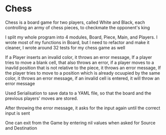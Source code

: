 # Chess
Chess is a board game for two players, called White and Black, each controlling an army of chess pieces, to checkmate the opponent's king

I split my whole program into 4 modules,  Board, Piece, Main, and Players.  I wrote most of my functions in Board, but I need to refactor and make it cleaner, I wrote around 32 tests for my chess game as well 

If a Player inserts an invalid color, it throws an error message, If a player tries to move a blank cell, that also throws an error,  if a player moves to a inavlid position that is not relative to the piece, it throws an error message,  If the player tries to move to a position which is already ocuupied by the same color, it throws an error message, if an invalid cell is entered, it will throw an error message

Used Serialisation to save data to a YAML file, so that the board and the previous players' moves are stored. 

After throwing the error message, it asks for the input again until the correct input is sent 

One can exit from the Game by entering nil values when asked for Source and Destination 
